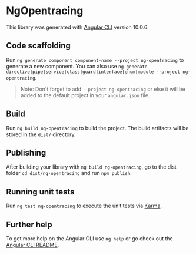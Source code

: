 # NgOpentracing

This library was generated with [Angular CLI](https://github.com/angular/angular-cli) version 10.0.6.

## Code scaffolding

Run `ng generate component component-name --project ng-opentracing` to generate a new component. You can also use `ng generate directive|pipe|service|class|guard|interface|enum|module --project ng-opentracing`.
> Note: Don't forget to add `--project ng-opentracing` or else it will be added to the default project in your `angular.json` file. 

## Build

Run `ng build ng-opentracing` to build the project. The build artifacts will be stored in the `dist/` directory.

## Publishing

After building your library with `ng build ng-opentracing`, go to the dist folder `cd dist/ng-opentracing` and run `npm publish`.

## Running unit tests

Run `ng test ng-opentracing` to execute the unit tests via [Karma](https://karma-runner.github.io).

## Further help

To get more help on the Angular CLI use `ng help` or go check out the [Angular CLI README](https://github.com/angular/angular-cli/blob/master/README.md).
